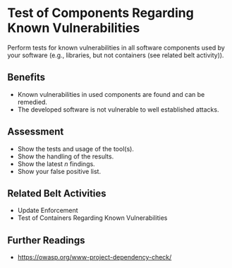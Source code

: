 # Test of Components Regarding Known Vulnerabilities

Perform tests for known vulnerabilities in all software components used by your software (e.g., libraries, but not containers (see related belt activity)).

## Benefits

-  Known vulnerabilities in used components are found and can be remedied.
-  The developed software is not vulnerable to well established attacks.

## Assessment

- Show the tests and usage of the tool(s).
- Show the handling of the results.
- Show the latest *n* findings.
- Show your false positive list.

## Related Belt Activities
 - Update Enforcement
 - Test of Containers Regarding Known Vulnerabilities
 

 ## Further Readings
 - https://owasp.org/www-project-dependency-check/